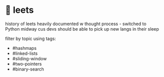 # 💭 leets
history of leets heavily documented w thought process - switched to Python midway cus devs should be able to pick up new langs in their sleep

filter by topic using tags:

- #hashmaps
- #linked-lists
- #sliding-window
- #two-pointers
- #binary-search
